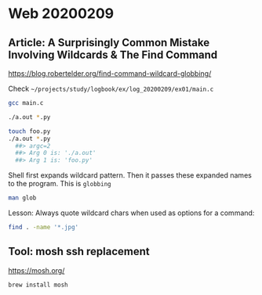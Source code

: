 
# Web 20200209 

## Article: A Surprisingly Common Mistake Involving Wildcards & The Find Command

https://blog.robertelder.org/find-command-wildcard-globbing/

Check `~/projects/study/logbook/ex/log_20200209/ex01/main.c`

``` bash
gcc main.c
``` 

``` bash
./a.out *.py
``` 

``` bash
touch foo.py
./a.out *.py
  ##> argc=2
  ##> Arg 0 is: './a.out'
  ##> Arg 1 is: 'foo.py'
``` 

Shell first expands wildcard pattern. Then it passes these expanded names to the program. This is `globbing`

``` bash
man glob
``` 

Lesson: Always quote wildcard chars when used as options for a command:

``` bash
find . -name '*.jpg'
``` 

## Tool: mosh ssh replacement

https://mosh.org/

``` bash
brew install mosh

``` 



